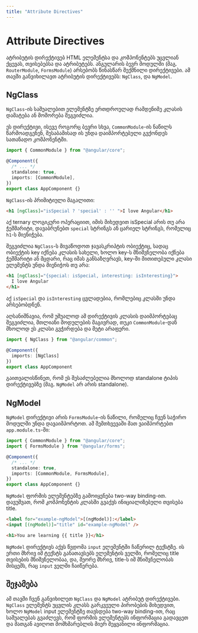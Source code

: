 ```yaml
---
title: "Attribute Directives"
---
```


# Attribute Directives

ატრიბუტის დირექტივებ HTML ელემენტსა და კომპონენტებს უცვლიან ქცევას, თვისებებსა და ატრიბუტებს.
ანგულარის ბევრ მოდულში (მაგ. `RouterModule`, `FormsModule`) არსებობს წინასწარ შექმნილი დირექტივები.
ამ თავში განვიხილავთ ატრიბუტის დირექტივებს: `NgClass`, და `NgModel`.

## NgClass

`NgClass`-ის საშუალებით ელემენტზე ერთდროულად რამდენიმე კლასის დამატება ან მოშორება შეგვიძლია.

ეს დირექტივი, ისევე როგორც ბევრი სხვა, `CommonModule`-ის ნაწილს წარმოადგენენ, შესაბამისად ის უნდა დაიმპორტებული გვქონდეს
სათანადო კომპონენტში.

```ts
import { CommonModule } from "@angular/core";

@Component({
  /* ... */
  standalone: true,
  imports: [CommonModule],
})
export class AppComponent {}
```

`NgClass`-ის პრიმიტიული მაგალითი:

```html
<h1 [ngClass]="isSpecial ? 'special' : '' ">I love Angular</h1>
```

აქ ternary ლოგიკური ოპერაციით, იმის მიხედვით isSpecial არის თუ არა ჭეშმარიტი,
დავაბრუნებთ `special` სტრინგს ან ცარიელ სტრინგს, რომელიც `h1`-ს მიენიჭება.

შეგვიძლია `NgClass`-ს მივაწოდოთ ჯავასკრიპტის ობიექტიც, სადაც ობიექტის key
იქნება კლასის სახელი, ხოლო key-ს მნიშვნელობა იქნება ჭეშმარიტი ან მცდარი,
რაც იმას განსაზღვრავს, key-ში მითითებული კლასი ელემენტს უნდა მიენიჭოს თუ არა:

```html
<h1 [ngClass]="{special: isSpecial, interesting: isInteresting}">
  I love Angular
</h1>
```

აქ `isSpecial` და `isInteresting` ცვლადებია, რომლებიც კლასში უნდა არსებობდნენ.

აღსანიშნავია, რომ უშუალოდ ამ დირექტივის კლასის დაიმპორტებაც შეგვიძლია,
მთლიანი მოდულების მაგივრად, თუკი `CommonModule`-დან მხოლოდ ეს კლასი გვჭირდება
და მეტი არაფერი.

```ts
import { NgClass } from "@angular/common";

@Component({
  imports: [NgClass]
})
export class AppComponent
```

გაითვალისწინეთ, რომ ეს შესაძლებელია მხოლოდ standalone ტიპის დირექტივებზე (მაგ. `NgModel`
არ არის standalone).

## NgModel

`NgModel` დირექტივი არის `FormsModule`-ის ნაწილი, რომელიც ჩვენ საჭირო მოდულში
უნდა დავაიმპორტოთ. ამ შემთხვევაში მათ ვაიმპორტებთ `app.module.ts`-ში:

```ts
import { CommonModule } from "@angular/core";
import { FormsModule } from "@angular/forms";

@Component({
  /* ... */
  standalone: true,
  imports: [CommonModule, FormsModule],
})
export class AppComponent {}
```

`NgModel` ფორმის ელემენტებზე გამოიყენება two-way binding-ით.
დავუშვათ, რომ კომპონენტის კლასში გვაქვს ინიციალიზებული თვისება
title.

```html
<label for="example-ngModel">[(ngModel)]:</label>
<input [(ngModel)]="title" id="example-ngModel" />

<h1>You are learning {{ title }}</h1>
```

`NgModel` დირექტივს აქვს წვდომა `input` ელემენტში ჩაწერილ ტექსტზე.
ის ერთი მხრივ იმ ტექსტს განათავსებს ელემენტის ველში, რომელიც title
თვისების მნიშვნელობაა, და, მეორე მხრივ, title-ს იმ მნიშვნელობას
მისცემს, რაც `input` ველში ჩაიწერება.

## შეჯამება

ამ თავში ჩვენ განვიხილეთ `NgClass` და `NgModel` ატრიბუტ დირექტივები.
`NgClass` ელემენტს უცვლის კლასს გარკვეული პირობების მიხედვით, ხოლო
`NgModel` input ელემენტზე თავსდება two-way binding-ით, რაც საშუალებას
გვაძლევს, რომ ფორმის ელემენტებს ინფორმაცია გადავცეთ და მათგან
ავიღოთ მომხმარებლის მიერ შეყვანილი ინფორმაცია.
